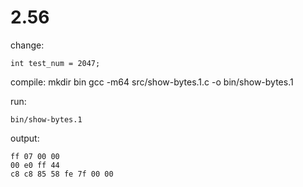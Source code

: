 # 2.56

change:

    int test_num = 2047;

compile:
    mkdir bin
    gcc -m64 src/show-bytes.1.c -o bin/show-bytes.1

run:

    bin/show-bytes.1

output:

    ff 07 00 00
    00 e0 ff 44
    c8 c8 85 58 fe 7f 00 00

